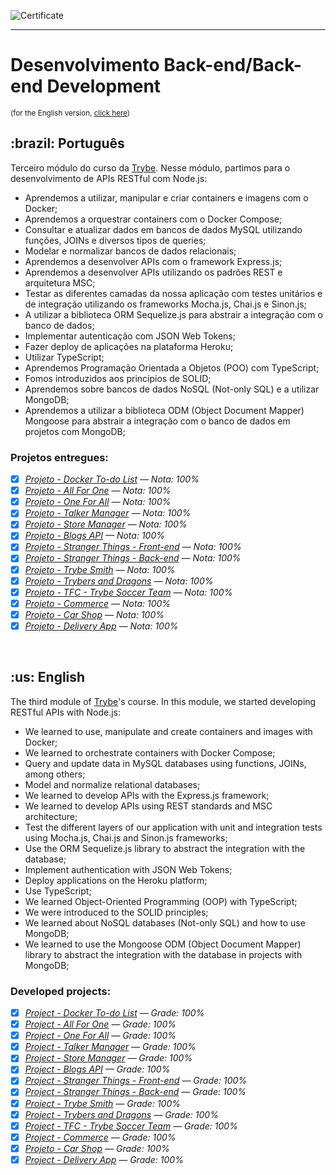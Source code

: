 ![Certificate](https://api.accredible.com/v1/frontend/credential_website_embed_image/certificate/60747556)

---

# Desenvolvimento Back-end/Back-end Development
<small>(for the English version, <a href="#en">click here</a>)</small>
<h2>:brazil: Português</h2>
<p>Terceiro módulo do curso da <a href="https://www.betrybe.com/">Trybe</a>. Nesse módulo, partimos para o desenvolvimento de APIs RESTful com Node.js:</p>

- Aprendemos a utilizar, manipular e criar containers e imagens com o Docker;
- Aprendemos a orquestrar containers com o Docker Compose;
- Consultar e atualizar dados em bancos de dados MySQL utilizando funções, JOINs e diversos tipos de queries;
- Modelar e normalizar bancos de dados relacionais;
- Aprendemos a desenvolver APIs com o framework Express.js;
- Aprendemos a desenvolver APIs utilizando os padrões REST e arquitetura MSC;
- Testar as diferentes camadas da nossa aplicação com testes unitários e de integração utilizando os frameworks Mocha.js, Chai.js e Sinon.js;
- A utilizar a biblioteca ORM Sequelize.js para abstrair a integração com o banco de dados;
- Implementar autenticação com JSON Web Tokens;
- Fazer deploy de aplicações na plataforma Heroku;
- Utilizar TypeScript;
- Aprendemos Programação Orientada a Objetos (POO) com TypeScript;
- Fomos introduzidos aos princípios de SOLID;
- Aprendemos sobre bancos de dados NoSQL (Not-only SQL) e a utilizar MongoDB;
- Aprendemos a utilizar a biblioteca ODM (Object Document Mapper) Mongoose para abstrair a integração com o banco de dados em projetos com MongoDB;

<h3>Projetos entregues:</h3>

- [x] _[Projeto - Docker To-do List](https://github.com/raphaelalmeidamartins/docker-todo-list) — Nota: 100%_
- [x] _[Projeto - All For One](https://github.com/raphaelalmeidamartins/mysql-all-for-one) — Nota: 100%_
- [x] _[Projeto - One For All](https://github.com/raphaelalmeidamartins/mysql-one-for-all) — Nota: 100%_
- [x] _[Projeto - Talker Manager](https://github.com/raphaelalmeidamartins/talker-manager) — Nota: 100%_
- [x] _[Projeto - Store Manager](https://github.com/raphaelalmeidamartins/store-manager) — Nota: 100%_
- [x] _[Projeto - Blogs API](https://github.com/raphaelalmeidamartins/blogs-api) — Nota: 100%_
- [x] _[Projeto - Stranger Things - Front-end](https://github.com/raphaelalmeidamartins/heroku-stranger-things-frontend) — Nota: 100%_
- [x] _[Projeto - Stranger Things - Back-end](https://github.com/raphaelalmeidamartins/heroku-stranger-things-backend) — Nota: 100%_
- [x] _[Projeto - Trybe Smith](https://github.com/raphaelalmeidamartins/trybesmith) — Nota: 100%_
- [x] _[Projeto - Trybers and Dragons](https://github.com/raphaelalmeidamartins/trybers-and-dragons) — Nota: 100%_
- [x] _[Projeto - TFC - Trybe Soccer Team](https://github.com/raphaelalmeidamartins/trybe-futebol-clube) — Nota: 100%_
- [x] _[Projeto - Commerce](https://github.com/raphaelalmeidamartins/mongodb-commerce) — Nota: 100%_
- [x] _[Projeto - Car Shop](https://github.com/raphaelalmeidamartins/mongodb-car-shop) — Nota: 100%_
- [x] _[Projeto - Delivery App](https://github.com/raphaelalmeidamartins/delivery-app) — Nota: 100%_

<br>

<h2 id="en">:us: English</h2>
<p>The third module of <a href="https://www.betrybe.com/">Trybe</a>'s course. In this module, we started developing RESTful APIs with Node.js:</p>

- We learned to use, manipulate and create containers and images with Docker;
- We learned to orchestrate containers with Docker Compose;
- Query and update data in MySQL databases using functions, JOINs, among others;
- Model and normalize relational databases;
- We learned to develop APIs with the Express.js framework;
- We learned to develop APIs using REST standards and MSC architecture;
- Test the different layers of our application with unit and integration tests using Mocha.js, Chai.js and Sinon.js frameworks;
- Use the ORM Sequelize.js library to abstract the integration with the database;
- Implement authentication with JSON Web Tokens;
- Deploy applications on the Heroku platform;
- Use TypeScript;
- We learned Object-Oriented Programming (OOP) with TypeScript;
- We were introduced to the SOLID principles;
- We learned about NoSQL databases (Not-only SQL) and how to use MongoDB;
- We learned to use the Mongoose ODM (Object Document Mapper) library to abstract the integration with the database in projects with MongoDB;

<h3>Developed projects:</h3>

- [x] _[Project - Docker To-do List](https://github.com/raphaelalmeidamartins/docker-todo-list) — Grade: 100%_
- [x] _[Project - All For One](https://github.com/raphaelalmeidamartins/mysql-all-for-one) — Grade: 100%_
- [x] _[Project - One For All](https://github.com/raphaelalmeidamartins/mysql-one-for-all) — Grade: 100%_
- [x] _[Project - Talker Manager](https://github.com/raphaelalmeidamartins/talker-manager) — Grade: 100%_
- [x] _[Project - Store Manager](https://github.com/raphaelalmeidamartins/store-manager) — Grade: 100%_
- [x] _[Project - Blogs API](https://github.com/raphaelalmeidamartins/blogs-api) — Grade: 100%_
- [x] _[Project - Stranger Things - Front-end](https://github.com/raphaelalmeidamartins/heroku-stranger-things-frontend) — Grade: 100%_
- [x] _[Project - Stranger Things - Back-end](https://github.com/raphaelalmeidamartins/heroku-stranger-things-backend) — Grade: 100%_
- [x] _[Project - Trybe Smith](https://github.com/raphaelalmeidamartins/trybesmith) — Grade: 100%_
- [x] _[Project - Trybers and Dragons](https://github.com/raphaelalmeidamartins/trybers-and-dragons) — Grade: 100%_
- [x] _[Project - TFC - Trybe Soccer Team](https://github.com/raphaelalmeidamartins/trybe-futebol-clube) — Grade: 100%_
- [x] _[Project - Commerce](https://github.com/raphaelalmeidamartins/mongodb-commerce) — Grade: 100%_
- [x] _[Projeto - Car Shop](https://github.com/raphaelalmeidamartins/mongodb-car-shop) — Grade: 100%_
- [x] _[Project - Delivery App](https://github.com/raphaelalmeidamartins/delivery-app) — Grade: 100%_
